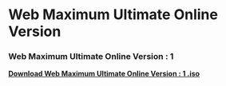 # Web Maximum Ultimate Online Version 
### Web Maximum Ultimate Online Version : 1 
<p><strong><a href="https://github.com/CylindersMyPrograms/MaximumUltimateVersion.Online/releases/download/v1/Web.Online.Maximum.Ultimate.Version.1.iso"> Download Web Maximum Ultimate Online Version : 1 .iso</a></strong></p>
<p><strong><img src="https://cylindersmyprograms.files.wordpress.com/2017/08/maximumultimateversion1.png?w=809&h=588"alt=""></strong></p>
